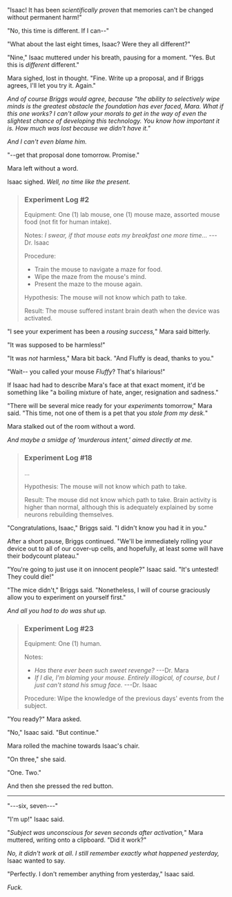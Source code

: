 "Isaac!
It has been *scientifically proven* that memories can't be changed without permanent harm!"

"No, this time is different. If I can--"

"What about the last eight times, Isaac? Were they all different?"

"Nine," Isaac muttered under his breath, pausing for a moment.
"Yes. But this is *different* different."

Mara sighed, lost in thought.
"Fine.
Write up a proposal, and if Briggs agrees, I'll let you try it. Again."

*And of course Briggs would agree, because "the ability to selectively wipe minds is the greatest obstacle the foundation has ever faced, Mara.
What if this one works?
I can't allow your morals to get in the way of even the slightest chance of developing this technology.
You know how important it is.
How much was lost because we didn't have it."*

*And I can't even blame him.*

"--get that proposal done tomorrow. Promise."

Mara left without a word.

Isaac sighed.
*Well, no time like the present.*

> ### Experiment Log #2
>
> Equipment: One (1) lab mouse, one (1) mouse maze, assorted mouse food (not fit for human intake).
>
> Notes: *I swear, if that mouse eats my breakfast one more time...* ---Dr. Isaac
>
> Procedure:
>
> - Train the mouse to navigate a maze for food.
> - Wipe the maze from the mouse's mind.
> - Present the maze to the mouse again.
>
> Hypothesis: The mouse will not know which path to take.
>
> Result: The mouse suffered instant brain death when the device was activated.

"I see your experiment has been a *rousing success,*" Mara said bitterly.

"It was supposed to be harmless!"

"It was *not* harmless," Mara bit back. "And Fluffy is dead, thanks to you."

"Wait-- you called your mouse *Fluffy*? That's hilarious!"

If Isaac had had to describe Mara's face at that exact moment, it'd be something like "a boiling mixture of hate, anger, resignation and sadness."

"There will be several mice ready for your *experiments* tomorrow," Mara said. "This time, not one of them is a pet that you *stole from my desk.*"

Mara stalked out of the room without a word.

*And maybe a smidge of 'murderous intent,' aimed directly at me.*

> ### Experiment Log #18
>
> ...
>
> Hypothesis: The mouse will not know which path to take.
>
> Result: The mouse did not know which path to take.
> Brain activity is higher than normal, although this is adequately explained by some neurons rebuilding themselves.

"Congratulations, Isaac," Briggs said.
"I didn't know you had it in you."

After a short pause, Briggs continued. "We'll be immediately rolling your device out to all of our cover-up cells, and hopefully, at least some will have their bodycount plateau."

"You're going to just use it on innocent people?" Isaac said. "It's untested! They could die!"

"The mice didn't," Briggs said. "Nonetheless, I will of course graciously allow you to experiment on yourself first."

*And all you had to do was shut up.*

> ### Experiment Log #23
>
> Equipment: One (1) human.
>
> Notes:
>
> - *Has there ever been such sweet revenge?* ---Dr. Mara
> - *If I die, I'm blaming your mouse. Entirely illogical, of course, but I just can't stand his smug face.* ---Dr. Isaac
>
> Procedure: Wipe the knowledge of the previous days' events from the subject.

"You ready?" Mara asked.

"No," Isaac said.
"But continue."

Mara rolled the machine towards Isaac's chair.

"On three," she said.

"One. Two."

And then she pressed the red button.

---

"---six, seven---"

"I'm up!" Isaac said.

"*Subject was unconscious for seven seconds after activation,*" Mara muttered, writing onto a clipboard. "Did it work?"

*No, it didn't work at all. I still remember exactly what happened yesterday,* Isaac wanted to say.

"Perfectly. I don't remember anything from yesterday," Isaac said.

*Fuck.*
